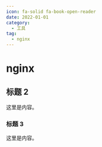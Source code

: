 ```yaml
---
icon: fa-solid fa-book-open-reader
date: 2022-01-01
category:
  - 工具
tag:
  - nginx
---
```


# nginx

## 标题 2

这里是内容。

### 标题 3

这里是内容。
